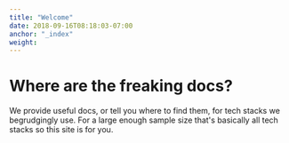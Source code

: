 ```yaml
---
title: "Welcome"
date: 2018-09-16T08:18:03-07:00
anchor: "_index"
weight: 
---
```


#  Where are the freaking docs?

We provide useful docs, or tell you where to find them, for tech stacks we begrudgingly use. For a large enough sample size that's basically all tech stacks so this site is for you.
